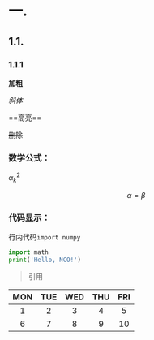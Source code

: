 # 一.

## 1.1.

### 1.1.1

**加粗**

*斜体*

==高亮==

~~删除~~

### 数学公式：

$\alpha^2_k$

$$\alpha = \beta$$

### 代码显示：

行内代码`import numpy`

```python
import math
print('Hello, NCO!')
```

> 引用

| MON  | TUE  | WED  | THU  | FRI  |
| :--: | :--: | :--: | :--: | :--: |
|  1   |  2   |  3   |  4   |  5   |
|  6   |  7   |  8   |  9   |  10  |